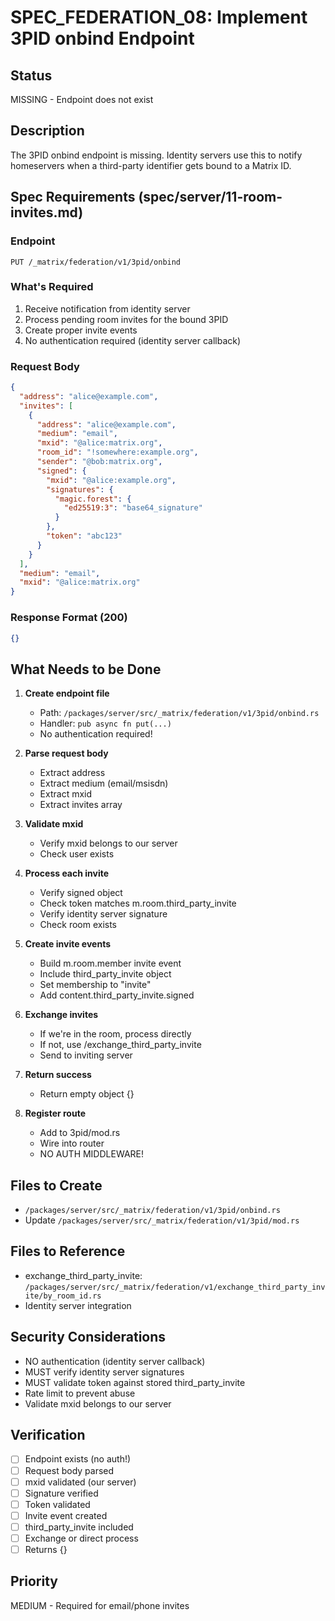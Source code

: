 # SPEC_FEDERATION_08: Implement 3PID onbind Endpoint

## Status
MISSING - Endpoint does not exist

## Description
The 3PID onbind endpoint is missing. Identity servers use this to notify homeservers when a third-party identifier gets bound to a Matrix ID.

## Spec Requirements (spec/server/11-room-invites.md)

### Endpoint
`PUT /_matrix/federation/v1/3pid/onbind`

### What's Required
1. Receive notification from identity server
2. Process pending room invites for the bound 3PID
3. Create proper invite events
4. No authentication required (identity server callback)

### Request Body
```json
{
  "address": "alice@example.com",
  "invites": [
    {
      "address": "alice@example.com",
      "medium": "email",
      "mxid": "@alice:matrix.org",
      "room_id": "!somewhere:example.org",
      "sender": "@bob:matrix.org",
      "signed": {
        "mxid": "@alice:example.org",
        "signatures": {
          "magic.forest": {
            "ed25519:3": "base64_signature"
          }
        },
        "token": "abc123"
      }
    }
  ],
  "medium": "email",
  "mxid": "@alice:matrix.org"
}
```

### Response Format (200)
```json
{}
```

## What Needs to be Done

1. **Create endpoint file**
   - Path: `/packages/server/src/_matrix/federation/v1/3pid/onbind.rs`
   - Handler: `pub async fn put(...)`
   - No authentication required!

2. **Parse request body**
   - Extract address
   - Extract medium (email/msisdn)
   - Extract mxid
   - Extract invites array

3. **Validate mxid**
   - Verify mxid belongs to our server
   - Check user exists

4. **Process each invite**
   - Verify signed object
   - Check token matches m.room.third_party_invite
   - Verify identity server signature
   - Check room exists

5. **Create invite events**
   - Build m.room.member invite event
   - Include third_party_invite object
   - Set membership to "invite"
   - Add content.third_party_invite.signed

6. **Exchange invites**
   - If we're in the room, process directly
   - If not, use /exchange_third_party_invite
   - Send to inviting server

7. **Return success**
   - Return empty object {}

8. **Register route**
   - Add to 3pid/mod.rs
   - Wire into router
   - NO AUTH MIDDLEWARE!

## Files to Create
- `/packages/server/src/_matrix/federation/v1/3pid/onbind.rs`
- Update `/packages/server/src/_matrix/federation/v1/3pid/mod.rs`

## Files to Reference
- exchange_third_party_invite: `/packages/server/src/_matrix/federation/v1/exchange_third_party_invite/by_room_id.rs`
- Identity server integration

## Security Considerations
- NO authentication (identity server callback)
- MUST verify identity server signatures
- MUST validate token against stored third_party_invite
- Rate limit to prevent abuse
- Validate mxid belongs to our server

## Verification
- [ ] Endpoint exists (no auth!)
- [ ] Request body parsed
- [ ] mxid validated (our server)
- [ ] Signature verified
- [ ] Token validated
- [ ] Invite event created
- [ ] third_party_invite included
- [ ] Exchange or direct process
- [ ] Returns {}

## Priority
MEDIUM - Required for email/phone invites
